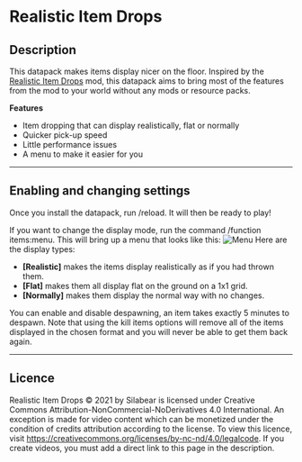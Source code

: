 # Realistic Item Drops

## Description
This datapack makes items display nicer on the floor. Inspired by the [Realistic Item Drops](https://www.curseforge.com/minecraft/mc-mods/realistic-item-drops) mod, this datapack aims to bring most of the features from the mod to your world without any mods or resource packs.

**Features**
- Item dropping that can display realistically, flat or normally
- Quicker pick-up speed
- Little performance issues
- A menu to make it easier for you

***

## Enabling and changing settings
Once you install the datapack, run /reload. It will then be ready to play!

If you want to change the display mode, run the command /function items:menu. This will bring up a menu that looks like this:
![Menu](https://cdn.discordapp.com/attachments/723984082853298297/899319000964673566/unknown.png "Realistic Item Drops menu") Here are the display types:
- **[​Realistic]** makes the items display realistically as if you had thrown them.
- **[​Flat]** makes them all display flat on the ground on a 1x1 grid.
- **[​Normally]** makes them display the normal way with no changes.

You can enable and disable despawning, an item takes exactly 5 minutes to despawn. Note that using the kill items options will remove all of the items displayed in the chosen format and you will never be able to get them back again.

***

## Licence
Realistic Item Drops © 2021 by Silabear is licensed under Creative Commons Attribution-NonCommercial-NoDerivatives 4.0 International. An exception is made for video content which can be monetized under the condition of credits attribution according to the license. To view this licence, visit https://creativecommons.org/licenses/by-nc-nd/4.0/legalcode. If you create videos, you must add a direct link to this page in the description.